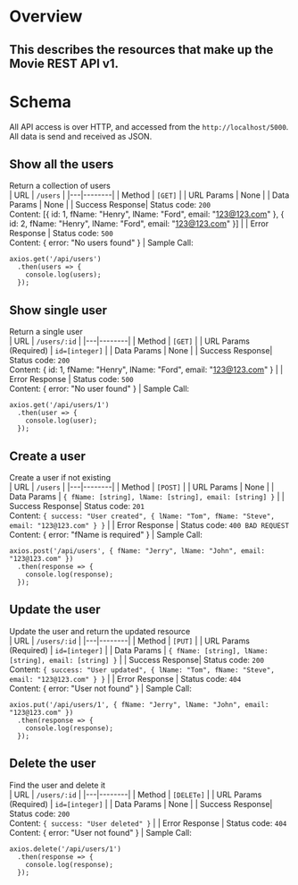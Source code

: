 # Overview
This describes the resources that make up the **Movie** REST API v1. 
---
# Schema
All API access is over HTTP, and accessed from the `http://localhost/5000`. All data is send and received as JSON.
## Show all the users
Return a collection of users<br>
| URL | `/users` |
|---|--------|
| Method | `[GET]` |
| URL Params | None |
| Data Params | None |
| Success Response| Status code: `200`<br>Content: [{ id: 1, fName: "Henry", lName: "Ford", email: "123@123.com" }, { id: 2, fName: "Henry", lName: "Ford", email: "123@123.com" }] |
| Error Response | Status code: `500`<br>Content: { error: "No users found" } |
Sample Call:
```
axios.get('/api/users')
  .then(users => {
    console.log(users);
  });
```

## Show single user
Return a single user<br>
| URL | `/users/:id` |
|---|--------|
| Method | `[GET]` |
| URL Params<br>(Required) | `id=[integer]` |
| Data Params | None |
| Success Response| Status code: `200`<br>Content: { id: 1, fName: "Henry", lName: "Ford", email: "123@123.com" } |
| Error Response | Status code: `500`<br>Content: { error: "No user found" } |
Sample Call:
```
axios.get('/api/users/1')
  .then(user => {
    console.log(user);
  });
```

## Create a user
Create a user if not existing<br>
| URL | `/users` |
|---|--------|
| Method | `[POST]` |
| URL Params | None |
| Data Params | `{ fName: [string], lName: [string], email: [string] }` |
| Success Response| Status code: `201`<br>Content: `{ success: "User created", { lName: "Tom", fName: "Steve", email: "123@123.com" } }` |
| Error Response | Status code: `400 BAD REQUEST`<br>Content: { error: "fName is required" } |
Sample Call:
```
axios.post('/api/users', { fName: "Jerry", lName: "John", email: "123@123.com" })
  .then(response => {
    console.log(response);
  });
```

## Update the user
Update the user and return the updated resource<br>
| URL | `/users/:id` |
|---|--------|
| Method | `[PUT]` |
| URL Params<br>(Required) | `id=[integer]` |
| Data Params | `{ fName: [string], lName: [string], email: [string] }` |
| Success Response| Status code: `200`<br>Content: `{ success: "User updated", { lName: "Tom", fName: "Steve", email: "123@123.com" } }` |
| Error Response | Status code: `404`<br>Content: { error: "User not found" } |
Sample Call:
```
axios.put('/api/users/1', { fName: "Jerry", lName: "John", email: "123@123.com" })
  .then(response => {
    console.log(response);
  });
```

## Delete the user
Find the user and delete it<br>
| URL | `/users/:id` |
|---|--------|
| Method | `[DELETe]` |
| URL Params<br>(Required) | `id=[integer]` |
| Data Params | None |
| Success Response| Status code: `200`<br>Content: `{ success: "User deleted" }` |
| Error Response | Status code: `404`<br>Content: { error: "User not found" } |
Sample Call:
```
axios.delete('/api/users/1')
  .then(response => {
    console.log(response);
  });
```
